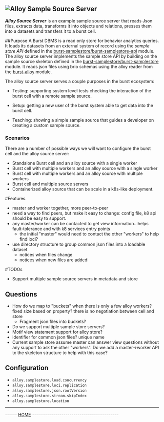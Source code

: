 ![Alloy Sample Source Server](../../../../../../../../../doc/burst_small.png "")
--

___Alloy Source Server___ is an example sample source server that reads Json files, extracts data, transforms it into 
objects and relations, presses them into a datasets and transfers it to a burst cell.

##Purpose
A Burst DBMS is a read only store for behavior analytics queries.  It loads its datasets from an external system of record
using the _sample store API_ defined in the 
[burst-samplestore/burst-samplestore-api](../../../../../../../../../burst-samplestore/burst-samplestore-api/readme.md) module.  
The alloy source server implements the sample store API by building on the sample source skeleton defined in the
[burst-samplestore/burst-samplestore](../../../../../../../../../burst-samplestore/burst-samplesource/readme.md) module.
It reads json files using brio schemas using the alloy reader from the
[burst-alloy](../../../../../../../../../burst-alloy-testing/readme.md) module. 

The alloy source server serves a couple purposes in the burst ecosystem:

* Testing: supporting system level tests checking the interaction of the burst cell with a remote sample source.
  
* Setup: getting a new user of the burst system able to get data into the burst cell.
    
* Teaching: showing a simple sample source that guides a developer on creating a custom sample source.

### Scenarios
There are a number of possible ways we will want to configure the burst cell and the alloy source server:

* Standalone Burst cell and an alloy source with a single worker
* Burst cell with multiple workers and an alloy source with a single worker
* Burst cell with multiple workers and an alloy source with multiple workers
* Burst cell and multiple source servers
* Containerized alloy source that can be scale in a k8s-like deployment.

#Features
* master and worker together, more peer-to-peer
* need a way to find peers, but make it easy to change:  config file, k8 api should be easy to support.
* any master/worker can be contacted to get view information...helps fault-tolerance and with k8 services entry points
    * the initial "master" would need to contact the other "workers" to help find loci?
* use directory structure to group common json files into a loadable dataset
    * notices when files change
    * notices when new files are added

#TODOs
* Support multiple sample source servers in metadata and store


## Questions
* How do we map to "buckets" when there is only a few alloy workers?  fixed size based on property?  there is no negotiation between
cell and store
  * Fragment json files into buckets?
* Do we support multiple sample store servers?
* Motif view statement support for alloy store?
* identifier for common json files?  unique name
* Current sample store assume master can answer view questions without any support to ask the other "workers".  Do we add
  a master->worker API to the skeleton structure to help with this case?

## Configuration

* `alloy.samplestore.load.concurrency`
* `alloy.samplestore.loci.replication`
* `alloy.samplestore.json.rootVersion`
* `alloy.samplestore.stream.skipIndex`
* `alloy.samplestore.location`





---
------ [HOME](../../../../../../../../../readme.md) --------------------------------------------
